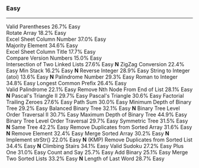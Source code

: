 ### Easy
- - -
Valid Parentheses	26.7%	Easy  
Rotate Array	18.2%	Easy  
Excel Sheet Column Number	37.0%	Easy  
Majority Element	34.6%	Easy  
Excel Sheet Column Title	17.7%	Easy  
Compare Version Numbers	15.0%	Easy  
Intersection of Two Linked Lists	27.6%	Easy   __N__
ZigZag Conversion	22.4%	Easy
Min Stack	16.2%	Easy   __N__ 
Reverse Integer	28.9%	Easy
String to Integer (atoi)	13.6%	Easy   __N__
Palindrome Number	29.3%	Easy
Roman to Integer	34.8%	Easy
Longest Common Prefix	26.4%	Easy  
Valid Palindrome	22.1%	Easy
Remove Nth Node From End of List	28.1%	Easy   __N__
Pascal's Triangle II	29.7%	Easy
Pascal's Triangle	30.6%	Easy
Factorial Trailing Zeroes	27.6%	Easy
Path Sum	30.0%	Easy
Minimum Depth of Binary Tree	29.2%	Easy
Balanced Binary Tree	32.1%	Easy   __N__
Binary Tree Level Order Traversal II	30.7%	Easy
Maximum Depth of Binary Tree	44.9%	Easy
Binary Tree Level Order Traversal	29.7%	Easy
Symmetric Tree	31.5%	Easy   __N__
Same Tree	42.2%	Easy
Remove Duplicates from Sorted Array	31.6%	Easy   __N__
Remove Element	32.4%	Easy
Merge Sorted Array	30.2%	Easy   __N__
Implement strStr()	22.0%	Easy   __N__ (KMP)
Remove Duplicates from Sorted List	34.4%	Easy   __N__
Climbing Stairs	34.1%	Easy
Valid Sudoku	27.2%	Easy
Plus One	31.0%	Easy
Count and Say	25.7%	Easy
Add Binary	25.1%	Easy
Merge Two Sorted Lists	33.2%	Easy   __N__
Length of Last Word	28.7%	Easy
 
